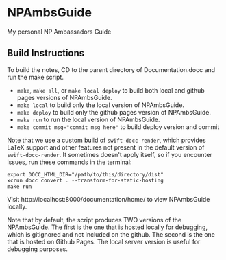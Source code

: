 # NPAmbsGuide

My personal NP Ambassadors Guide

## Build Instructions

To build the notes, CD to the parent directory of Documentation.docc and run the make script.
 - `make`, `make all`, or `make local deploy` to build both local and github pages versions of NPAmbsGuide.
 - `make local` to build only the local version of NPAmbsGuide.
 - `make deploy` to build only the github pages version of NPAmbsGuide.
 - `make run` to run the local version of NPAmbsGuide.
 - `make commit msg="commit msg here"` to build deploy version and commit

Note that we use a custom build of `swift-docc-render`, which provides LaTeX support and other features not 
present in the default version of `swift-docc-render`. It sometimes doesn't apply itself, so if you encounter
issues, run these commands in the terminal:
```shell
export DOCC_HTML_DIR="/path/to/this/directory/dist"
xcrun docc convert . --transform-for-static-hosting
make run
```

Visit http://localhost:8000/documentation/home/ to view NPAmbsGuide locally.

Note that by default, the script produces TWO versions of the NPAmbsGuide. 
The first is the one that is hosted locally for debugging, which is gitignored and not included on the github.
The second is the one that is hosted on Github Pages. The local server version is useful for debugging purposes.
